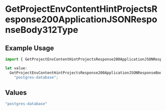 # GetProjectEnvContentHintProjectsResponse200ApplicationJSONResponseBody312Type

## Example Usage

```typescript
import { GetProjectEnvContentHintProjectsResponse200ApplicationJSONResponseBody312Type } from "@vercel/sdk/models/getprojectenvop.js";

let value:
  GetProjectEnvContentHintProjectsResponse200ApplicationJSONResponseBody312Type =
    "postgres-database";
```

## Values

```typescript
"postgres-database"
```